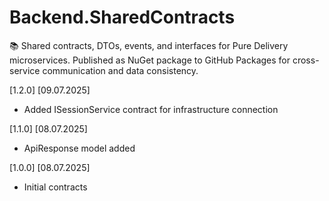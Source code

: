 # Backend.SharedContracts
📚 Shared contracts, DTOs, events, and interfaces for Pure Delivery microservices. Published as NuGet package to GitHub Packages for cross-service communication and data consistency.


[1.2.0] [09.07.2025]
- Added ISessionService contract for infrastructure connection

[1.1.0] [08.07.2025]
- ApiResponse model added

[1.0.0] [08.07.2025]
- Initial contracts
